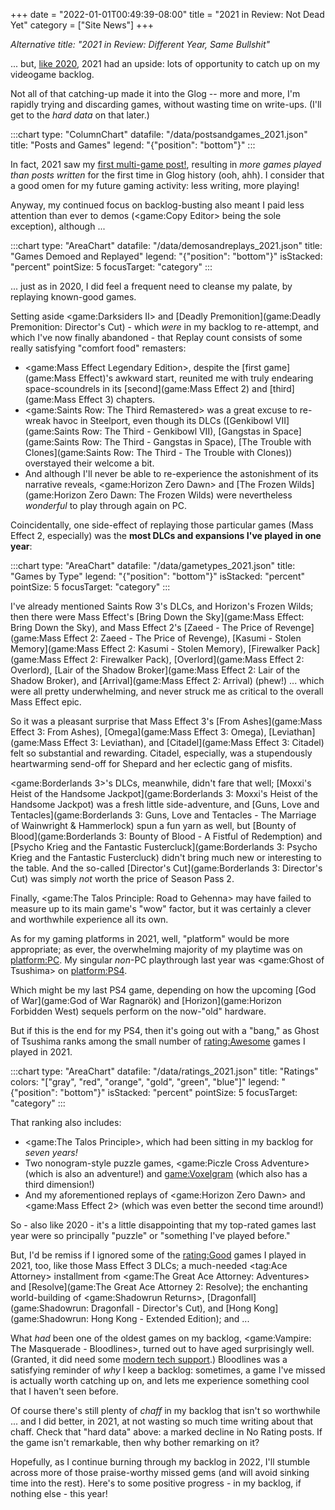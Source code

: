 +++
date = "2022-01-01T00:49:39-08:00"
title = "2021 in Review: Not Dead Yet"
category = ["Site News"]
+++

<i>Alternative title: "2021 in Review: Different Year, Same Bullshit"</i>

... but, [like 2020]($SiteBaseURL$2021/01/01/2020-in-review-interesting-times/), 2021 had an upside: lots of opportunity to catch up on my videogame backlog.

Not all of that catching-up made it into the Glog -- more and more, I'm rapidly trying and discarding games, without wasting time on write-ups.  (I'll get to the <i>hard data</i> on that later.)

:::chart
type: "ColumnChart"
datafile: "/data/postsandgames_2021.json"
title: "Posts and Games"
legend: "{\"position\": \"bottom\"}"
:::

In fact, 2021 saw my [first multi-game post!]($SiteBaseURL$2021/09/06/dismissable-content/), resulting in <i>more games played than posts written</i> for the first time in Glog history (ooh, ahh).  I consider that a good omen for my future gaming activity: less writing, more playing!

Anyway, my continued focus on backlog-busting also meant I paid less attention than ever to demos (<game:Copy Editor> being the sole exception), although ...

:::chart
type: "AreaChart"
datafile: "/data/demosandreplays_2021.json"
title: "Games Demoed and Replayed"
legend: "{\"position\": \"bottom\"}"
isStacked: "percent"
pointSize: 5
focusTarget: "category"
:::

... just as in 2020, I did feel a frequent need to cleanse my palate, by replaying known-good games.

Setting aside <game:Darksiders II> and [Deadly Premonition](game:Deadly Premonition: Director's Cut) - which <i>were</i> in my backlog to re-attempt, and which I've now finally abandoned - that Replay count consists of some really satisfying "comfort food" remasters:

* <game:Mass Effect Legendary Edition>, despite the [first game](game:Mass Effect)'s awkward start, reunited me with truly endearing space-scoundrels in its [second](game:Mass Effect 2) and [third](game:Mass Effect 3) chapters.
* <game:Saints Row: The Third Remastered> was a great excuse to re-wreak havoc in Steelport, even though its DLCs ([Genkibowl VII](game:Saints Row: The Third - Genkibowl VII), [Gangstas in Space](game:Saints Row: The Third - Gangstas in Space), [The Trouble with Clones](game:Saints Row: The Third - The Trouble with Clones)) overstayed their welcome a bit.
* And although I'll never be able to re-experience the astonishment of its narrative reveals, <game:Horizon Zero Dawn> and [The Frozen Wilds](game:Horizon Zero Dawn: The Frozen Wilds) were nevertheless <i>wonderful</i> to play through again on PC.

Coincidentally, one side-effect of replaying those particular games (Mass Effect 2, especially) was the <b>most DLCs and expansions I've played in one year</b>:

:::chart
type: "AreaChart"
datafile: "/data/gametypes_2021.json"
title: "Games by Type"
legend: "{\"position\": \"bottom\"}"
isStacked: "percent"
pointSize: 5
focusTarget: "category"
:::

I've already mentioned Saints Row 3's DLCs, and Horizon's Frozen Wilds; then there were Mass Effect's [Bring Down the Sky](game:Mass Effect: Bring Down the Sky), and Mass Effect 2's [Zaeed - The Price of Revenge](game:Mass Effect 2: Zaeed - The Price of Revenge), [Kasumi - Stolen Memory](game:Mass Effect 2: Kasumi - Stolen Memory), [Firewalker Pack](game:Mass Effect 2: Firewalker Pack), [Overlord](game:Mass Effect 2: Overlord), [Lair of the Shadow Broker](game:Mass Effect 2: Lair of the Shadow Broker), and [Arrival](game:Mass Effect 2: Arrival) (phew!) ... which were all pretty underwhelming, and never struck me as critical to the overall Mass Effect epic.

So it was a pleasant surprise that Mass Effect 3's [From Ashes](game:Mass Effect 3: From Ashes), [Omega](game:Mass Effect 3: Omega), [Leviathan](game:Mass Effect 3: Leviathan), and [Citadel](game:Mass Effect 3: Citadel) felt so substantial and rewarding.  Citadel, especially, was a stupendously heartwarming send-off for Shepard and her eclectic gang of misfits.

<game:Borderlands 3>'s DLCs, meanwhile, didn't fare that well; [Moxxi's Heist of the Handsome Jackpot](game:Borderlands 3: Moxxi's Heist of the Handsome Jackpot) was a fresh little side-adventure, and [Guns, Love and Tentacles](game:Borderlands 3: Guns, Love and Tentacles - The Marriage of Wainwright & Hammerlock) spun a fun yarn as well, but [Bounty of Blood](game:Borderlands 3: Bounty of Blood - A Fistful of Redemption) and [Psycho Krieg and the Fantastic Fustercluck](game:Borderlands 3: Psycho Krieg and the Fantastic Fustercluck) didn't bring much new or interesting to the table.  And the so-called [Director's Cut](game:Borderlands 3: Director's Cut) was simply <i>not</i> worth the price of Season Pass 2.

Finally, <game:The Talos Principle: Road to Gehenna> may have failed to measure up to its main game's "wow" factor, but it was certainly a clever and worthwhile experience all its own.

As for my gaming platforms in 2021, well, "platform" would be more appropriate; as ever, the overwhelming majority of my playtime was on <platform:PC>.  My singular <i>non</i>-PC playthrough last year was <game:Ghost of Tsushima> on <platform:PS4>.

Which might be my last PS4 game, depending on how the upcoming [God of War](game:God of War Ragnarök) and [Horizon](game:Horizon Forbidden West) sequels perform on the now-"old" hardware.

But if this is the end for my PS4, then it's going out with a "bang," as Ghost of Tsushima ranks among the small number of <rating:Awesome> games I played in 2021.

:::chart
type: "AreaChart"
datafile: "/data/ratings_2021.json"
title: "Ratings"
colors: "[\"gray\", \"red\", \"orange\", \"gold\", \"green\", \"blue\"]"
legend: "{\"position\": \"bottom\"}"
isStacked: "percent"
pointSize: 5
focusTarget: "category"
:::

That ranking also includes:

* <game:The Talos Principle>, which had been sitting in my backlog for <i>seven years!</i>
* Two nonogram-style puzzle games, <game:Piczle Cross Adventure> (which is also an adventure!) and <game:Voxelgram> (which also has a third dimension!)
* And my aforementioned replays of <game:Horizon Zero Dawn> and <game:Mass Effect 2> (which was even better the second time around!)

So - also like 2020 - it's a little disappointing that my top-rated games last year were so principally "puzzle" or "something I've played before."

But, I'd be remiss if I ignored some of the <rating:Good> games I played in 2021, too, like those Mass Effect 3 DLCs; a much-needed <tag:Ace Attorney> installment from <game:The Great Ace Attorney: Adventures> and [Resolve](game:The Great Ace Attorney 2: Resolve); the enchanting world-building of <game:Shadowrun Returns>, [Dragonfall](game:Shadowrun: Dragonfall - Director's Cut), and [Hong Kong](game:Shadowrun: Hong Kong - Extended Edition); and ...

What <i>had</i> been one of the oldest games on my backlog, <game:Vampire: The Masquerade - Bloodlines>, turned out to have aged surprisingly well.  (Granted, it did need some <a href="https://www.moddb.com/mods/vtmb-unofficial-patch">modern tech support</a>.)  Bloodlines was a satisfying reminder of <i>why</i> I keep a backlog: sometimes, a game I've missed is actually worth catching up on, and lets me experience something cool that I haven't seen before.

Of course there's still plenty of <i>chaff</i> in my backlog that isn't so worthwhile ... and I did better, in 2021, at not wasting so much time writing about that chaff.  Check that "hard data" above: a marked decline in No Rating posts.  If the game isn't remarkable, then why bother remarking on it?

Hopefully, as I continue burning through my backlog in 2022, I'll stumble across more of those praise-worthy missed gems (and will avoid sinking time into the rest).  Here's to some positive progress - in my backlog, if nothing else - this year!
